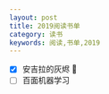 ```yaml
---
layout: post
title: 2019阅读书单
category: 读书
keywords: 阅读,书单,2019
---
```


- [x] 安吉拉的灰烬 :rocket:
- [ ] 百面机器学习
